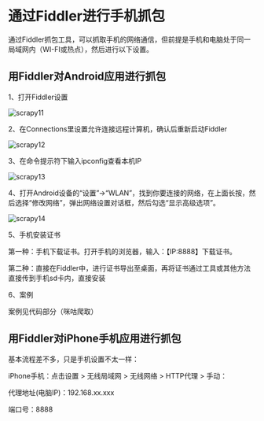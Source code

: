 # 通过Fiddler进行手机抓包

通过Fiddler抓包工具，可以抓取手机的网络通信，但前提是手机和电脑处于同一局域网内（WI-FI或热点），然后进行以下设置。

## 用Fiddler对Android应用进行抓包

1、打开Fiddler设置

![scrapy11](https://s1.ax1x.com/2020/06/20/NlTOJS.png)

2、在Connections里设置允许连接远程计算机，确认后重新启动Fiddler

![scrapy12](https://s1.ax1x.com/2020/06/20/NlTXRg.png)

3、在命令提示符下输入ipconfig查看本机IP

![scrapy13](https://s1.ax1x.com/2020/06/20/NlTLi8.png)

4、打开Android设备的“设置”->“WLAN”，找到你要连接的网络，在上面长按，然后选择“修改网络”，弹出网络设置对话框，然后勾选“显示高级选项”。

![scrapy14](https://s1.ax1x.com/2020/06/20/NlHk7t.png)

5、手机安装证书

第一种：手机下载证书。打开手机的浏览器，输入：【IP:8888】下载证书。

第二种：直接在Fiddler中，进行证书导出至桌面，再将证书通过工具或其他方法直接传到手机sd卡内，直接安装

6、案例

案例见代码部分（咪咕爬取）


## 用Fiddler对iPhone手机应用进行抓包

基本流程差不多，只是手机设置不太一样：

iPhone手机：点击设置 > 无线局域网 > 无线网络 > HTTP代理 > 手动：

代理地址(电脑IP)：192.168.xx.xxx

端口号：8888
